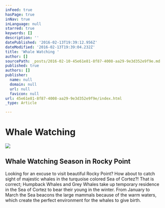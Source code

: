 ```yaml
---
inFeed: true
hasPage: true
inNav: true
inLanguage: null
starred: true
keywords: []
description: ''
datePublished: '2016-02-13T19:39:12.956Z'
dateModified: '2016-02-13T19:39:04.232Z'
title: 'Whale Watching '
author: []
sourcePath: _posts/2016-02-10-45e61e81-8f87-4008-aa29-9e3d352e9f9e.md
published: true
authors: []
publisher:
  name: null
  domain: null
  url: null
  favicon: null
url: 45e61e81-8f87-4008-aa29-9e3d352e9f9e/index.html
_type: Article

---
```

# Whale Watching
![](https://the-grid-user-content.s3-us-west-2.amazonaws.com/19435da7-19fc-4ddc-819b-e7b5d9047b2f.jpg)

## Whale Watching Season in Rocky Point

Looking for an excuse to visit beautiful Rocky Point? How about to catch sight of majestic whales in the turquoise colored Sea of Cortez?! That is correct; Humpback Whales and Grey Whales take up temporary residence in the Sea of Cortez to bear their young in the winter. From January to March the Sea beacons the large mammals because of the warm waters, which create the perfect environment for the whales to give birth.